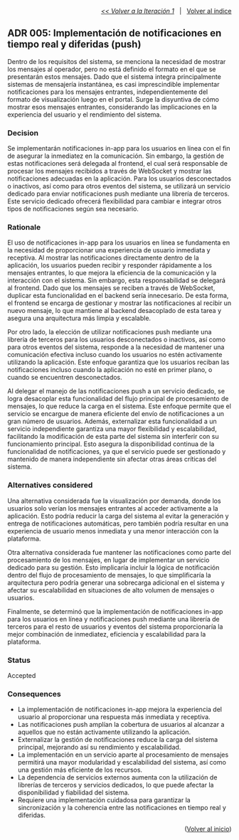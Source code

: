 <a name="top"></a>

<p align="right">
  <a href="https://github.com/ramaaorella/final_disenio/blob/main/add-process/design-iterations/iteration-1.md"><i><< Volver a la Iteración 1</i></a>
  &nbsp;&nbsp;|&nbsp;&nbsp;
  <a href="https://github.com/ramaaorella/final_disenio#proceso-add-e-iteraciones"> Volver al índice</a> 
</p>

## ADR 005: Implementación de notificaciones en tiempo real y diferidas (push)

Dentro de los requisitos del sistema, se menciona la necesidad de mostrar los mensajes al operador, pero no está definido el formato en el que se presentarán estos mensajes. Dado que el sistema integra principalmente sistemas de mensajería instantánea, es casi imprescindible implementar notificaciones para los mensajes entrantes, independientemente del formato de visualización luego en el portal. Surge la disyuntiva de cómo mostrar esos mensajes entrantes, considerando las implicaciones en la experiencia del usuario y el rendimiento del sistema.

### Decision

Se implementarán notificaciones in-app para los usuarios en línea con el fin de asegurar la inmediatez en la comunicación. Sin embargo, la gestión de estas notificaciones será delegada al frontend, el cual será responsable de procesar los mensajes recibidos a través de WebSocket y mostrar las notificaciones adecuadas en la aplicación. Para los usuarios desconectados o inactivos, así como para otros eventos del sistema, se utilizará un servicio dedicado para enviar notificaciones push mediante una librería de terceros. Este servicio dedicado ofrecerá flexibilidad para cambiar e integrar otros tipos de notificaciones según sea necesario.

### Rationale

El uso de notificaciones in-app para los usuarios en línea se fundamenta en la necesidad de proporcionar una experiencia de usuario inmediata y receptiva. Al mostrar las notificaciones directamente dentro de la aplicación, los usuarios pueden recibir y responder rápidamente a los mensajes entrantes, lo que mejora la eficiencia de la comunicación y la interacción con el sistema. Sin embargo, esta responsabilidad se delegará al frontend. Dado que los mensajes se reciben a través de WebSocket, duplicar esta funcionalidad en el backend sería innecesario. De esta forma, el frontend se encarga de gestionar y mostrar las notificaciones al recibir un nuevo mensaje, lo que mantiene al backend desacoplado de esta tarea y asegura una arquitectura más limpia y escalable.

Por otro lado, la elección de utilizar notificaciones push mediante una librería de terceros para los usuarios desconectados o inactivos, así como para otros eventos del sistema, responde a la necesidad de mantener una comunicación efectiva incluso cuando los usuarios no estén activamente utilizando la aplicación. Este enfoque garantiza que los usuarios reciban las notificaciones incluso cuando la aplicación no esté en primer plano, o cuando se encuentren desconectados.

Al delegar el manejo de las notificaciones push a un servicio dedicado, se logra desacoplar esta funcionalidad del flujo principal de procesamiento de mensajes, lo que reduce la carga en el sistema. Este enfoque permite que el servicio se encargue de manera eficiente del envío de notificaciones a un gran número de usuarios. Además, externalizar esta funcionalidad a un servicio independiente garantiza una mayor flexibilidad y escalabilidad, facilitando la modificación de esta parte del sistema sin interferir con su funcionamiento principal. Esto asegura la disponibilidad continua de la funcionalidad de notificaciones, ya que el servicio puede ser gestionado y mantenido de manera independiente sin afectar otras áreas críticas del sistema.

### Alternatives considered

Una alternativa considerada fue la visualización por demanda, donde los usuarios solo verían los mensajes entrantes al acceder activamente a la aplicación. Esto podría reducir la carga del sistema al evitar la generación y entrega de notificaciones automáticas, pero también podría resultar en una experiencia de usuario menos inmediata y una menor interacción con la plataforma.

Otra alternativa considerada fue mantener las notificaciones como parte del procesamiento de los mensajes, en lugar de implementar un servicio dedicado para su gestión. Esto implicaría incluir la lógica de notificación dentro del flujo de procesamiento de mensajes, lo que simplificaría la arquitectura pero podría generar una sobrecarga adicional en el sistema y afectar su escalabilidad en situaciones de alto volumen de mensajes o usuarios.

Finalmente, se determinó que la implementación de notificaciones in-app para los usuarios en línea y notificaciones push mediante una librería de terceros para el resto de usuarios y eventos del sistema proporcionaría la mejor combinación de inmediatez, eficiencia y escalabilidad para la plataforma.

### Status

Accepted

### Consequences

- La implementación de notificaciones in-app mejora la experiencia del usuario al proporcionar una respuesta más inmediata y receptiva.
- Las notificaciones push amplían la cobertura de usuarios al alcanzar a aquellos que no están activamente utilizando la aplicación.
- Externalizar la gestión de notificaciones reduce la carga del sistema principal, mejorando así su rendimiento y escalabilidad.
- La implementación en un servicio aparte al procesamiento de mensajes permitirá una mayor modularidad y escalabilidad del sistema, así como una gestión más eficiente de los recursos.
- La dependencia de servicios externos aumenta con la utilización de librerías de terceros y servicios dedicados, lo que puede afectar la disponibilidad y fiabilidad del sistema.
- Requiere una implementación cuidadosa para garantizar la sincronización y la coherencia entre las notificaciones en tiempo real y diferidas.

<p align="right">(<a href="#top">Volver al inicio</a>)</p>
